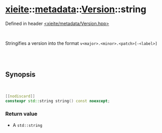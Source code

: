 # [xieite](../../../README.md)::[metadata](../../metadata.md)::[Version](../Version.md)::string
Defined in header [<xieite/metadata/Version.hpp>](../../../include/xieite/metadata/Version.hpp)

<br/>

Stringifies a version into the format `v<major>.<minor>.<patch>[-<label>]`

<br/><br/>

## Synopsis

<br/>

```cpp
[[nodiscard]]
constexpr std::string string() const noexcept;
```
### Return value
- A `std::string`
